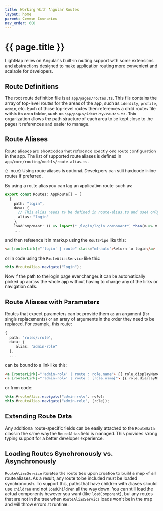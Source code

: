 ```yaml
---
title: Working With Angular Routes
layout: home
parent: Common Scenarios
nav_order: 600
---
```


# {{ page.title }}

LightNap relies on Angular's built-in routing support with some extensions and abstractions designed to make application routing more convenient and scalable for developers.

## Route Definitions

The root route definition file is at `app/pages/routes.ts`. This file contains the array of top-level routes for the areas of the app, such as `identity`, `profile`, `admin`, etc. Each of those top-level routes then references a child routes file within its area folder, such as `app/pages/identity/routes.ts`. This organization allows the path structure of each area to be kept close to the pages it references and easier to manage.

## Route Aliases

Route aliases are shortcodes that reference exactly one route configuration in the app. The list of supported route aliases is defined in `app/core/routing/models/route-alias.ts`.

{: .note}
Using route aliases is optional. Developers can still hardcode inline routes if preferred.

By using a route alias you can tag an application route, such as:

``` typescript
export const Routes: AppRoute[] = [
  {
    path: "login",
    data: {
      // This alias needs to be defined in route-alias.ts and used only once across all routes.
      alias: "login"
    },
    loadComponent: () => import("./login/login.component").then(m => m.LoginComponent) },
    ...
```

and then reference it in markup using the `RoutePipe` like this:

``` html
<a [routerLink]="'login' | route" class="ml-auto">Return to login</a>
```

or in code using the `RouteAliasService` like this:

``` typescript
this.#routeAlias.navigate("login");
```

Now if the path to the login page ever changes it can be automatically picked up across the whole app without having to change any of the links or navigation calls.

## Route Aliases with Parameters

Routes that expect parameters can be provide them as an argument (for single replacements) or an array of arguments in the order they need to be replaced. For example, this route:

``` typescript
{
  path: "roles/:role",
  data: {
     alias: "admin-role"
  },
  ...
```

can be bound to a link like this:

``` html
<a [routerLink]="'admin-role' | route : role.name"> {{ role.displayName }}</a>
<a [routerLink]="'admin-role' | route : [role.name]"> {{ role.displayName }}</a>
```

or from code:

``` typescript
this.#routeAlias.navigate("admin-role", role);
this.#routeAlias.navigate("admin-role", [role]);
```

## Extending Route Data

Any additional route-specific fields can be easily attached to the `RouteData` class in the same way the `RouteAlias` field is managed. This provides strong typing support for a better developer experience.

## Loading Routes Synchronously vs. Asynchronously

`RouteAliasService` iterates the route tree upon creation to build a map of all route aliases. As a result, any route to be included must be loaded synchronously. To support this, paths that have children with aliases should use `children` and not `loadChildren` all the way down. You can still load the actual components however you want (like `loadComponent`), but any routes that are not in the tree when `RouteAliasService` loads won't be in the map and will throw errors at runtime.

